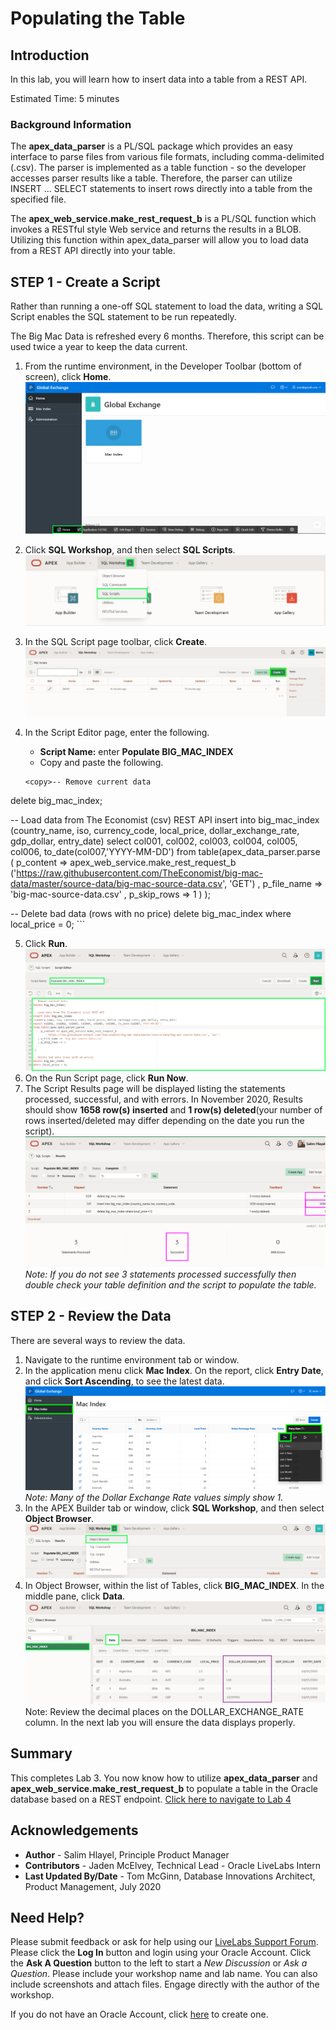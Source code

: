 # Populating the Table

## Introduction

In this lab, you will learn how to insert data into a table from a REST API.

Estimated Time: 5 minutes

### Background Information

The **apex\_data\_parser** is a PL/SQL package which provides an easy interface to parse files from various file formats, including comma-delimited (.csv). The parser is implemented as a table function - so the developer accesses parser results like a table. Therefore, the parser can utilize INSERT ... SELECT statements to insert rows directly into a table from the specified file.

The **apex\_web\_service.make\_rest\_request\_b** is a PL/SQL function which invokes a RESTful style Web service and returns the results in a BLOB. Utilizing this function within apex\_data\_parser will allow you to load data from a REST API directly into your table.

## **STEP 1** \- Create a Script

Rather than running a one-off SQL statement to load the data, writing a SQL Script enables the SQL statement to be run repeatedly.

The Big Mac Data is refreshed every 6 months. Therefore, this script can be used twice a year to keep the data current.

1. From the runtime environment, in the Developer Toolbar (bottom of screen), click **Home**.
![](images/go-home.png)
2. Click **SQL Workshop**, and then select **SQL Scripts**.
![](images/go-sql-scripts.png)
3. In the SQL Script page toolbar, click **Create**.
![](images/create-script.png)
4. In the Script Editor page, enter the following.
    * **Script Name:** enter **Populate BIG\_MAC\_INDEX**
    * Copy and paste the following.

    ```
    <copy>-- Remove current data
delete big_mac_index;

-- Load data from The Economist (csv) REST API
insert into big_mac_index
(country_name, iso, currency_code, local_price, dollar_exchange_rate, gdp_dollar, entry_date)
select col001, col002, col003, col004, col005, col006, to_date(col007,'YYYY-MM-DD')
from table(apex_data_parser.parse
  (  p_content => apex_web_service.make_rest_request_b
        ('https://raw.githubusercontent.com/TheEconomist/big-mac-data/master/source-data/big-mac-source-data.csv', 'GET')
   , p_file_name => 'big-mac-source-data.csv'
   , p_skip_rows => 1
  )
);

-- Delete bad data (rows with no price)
delete big_mac_index
where local_price = 0;</copy>
    ```

5. Click **Run**.
![](images/set-script.png)
6. On the Run Script page, click **Run Now**.
7. The Script Results page will be displayed listing the statements processed, successful, and with errors.
In November 2020, Results should show **1658 row(s) inserted** and **1 row(s) deleted**(your number of rows inserted/deleted may differ depending on the date you run the script).
![](images/script-results.png)
*Note: If you do not see 3 statements processed successfully then double check your table definition and the script to populate the table.*

## **STEP 2** \- Review the Data

There are several ways to review the data.

1. Navigate to the runtime environment tab or window.
2. In the application menu click **Mac Index**.
On the report, click **Entry Date**, and click **Sort Ascending**, to see the latest data.
![](images/runtime.png)
*Note: Many of the Dollar Exchange Rate values simply show 1.*
3. In the APEX Builder tab or window, click **SQL Workshop**, and then select **Object Browser**.
![](images/go-object-browser.png)
4. In Object Browser, within the list of Tables, click **BIG\_MAC\_INDEX**.
In the middle pane, click **Data**.
![](images/review-data.png)
Note: Review the decimal places on the DOLLAR\_EXCHANGE\_RATE column. In the next lab you will ensure the data displays properly.

## **Summary**

This completes Lab 3. You now know how to utilize **apex\_data\_parser** and **apex\_web\_service.make\_rest\_request\_b** to populate a table in the Oracle database based on a REST endpoint. [Click here to navigate to Lab 4](?lab=lab-4-improving-report)

## **Acknowledgements**

* **Author** \- Salim Hlayel\, Principle Product Manager
* **Contributors** \- Jaden McElvey\, Technical Lead \- Oracle LiveLabs Intern
* **Last Updated By/Date** \- Tom McGinn\, Database Innovations Architect\, Product Management\, July 2020

## Need Help?

Please submit feedback or ask for help using our [LiveLabs Support Forum](https://community.oracle.com/tech/developers/categories/oracle-apex-development-workshops). Please click the **Log In** button and login using your Oracle Account. Click the **Ask A Question** button to the left to start a *New Discussion* or *Ask a Question*. Please include your workshop name and lab name. You can also include screenshots and attach files. Engage directly with the author of the workshop.

If you do not have an Oracle Account, click [here](https://profile.oracle.com/myprofile/account/create-account.jspx) to create one.